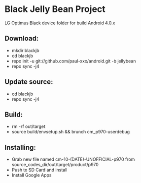 Black Jelly Bean Project
========================
LG Optimus Black device folder for build Android 4.0.x

Download:
---------
- mkdir blackjb
- cd blackjb
- repo init -u git://github.com/paul-xxx/android.git -b jellybean
- repo sync -j4

Update source:
--------------
- cd blackjb
- repo sync -j4

Build:
------
- rm -rf out/target
- source build/envsetup.sh && brunch cm_p970-userdebug

Installing:
-----------
- Grab new file named cm-10-(DATE)-UNOFFICIAL-p970 from source_codes_dir/out/target/product/p970
- Push to SD Card and install
- Install Google Apps
